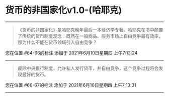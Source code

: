 # 货币的非国家化v1.0-(哈耶克)

---

> 《货币的非国家化》是哈耶克晚年最后一本经济学专著。哈耶克在书中颠覆了传统的货币制度观念：既然在一般商品、服务市场上自由竞争最有效率，那为什么不能在货币领域引入自由竞争？

您在位置 #64-66的标注 添加于 2021年6月10日星期四 上午7:13:24

---

> 废除中央银行制度，允许私人发行货币，并自由竞争，这个竞争过程将会发现最好的货币。

您在位置 #66-67的标注 添加于 2021年6月10日星期四 上午7:13:31

---

